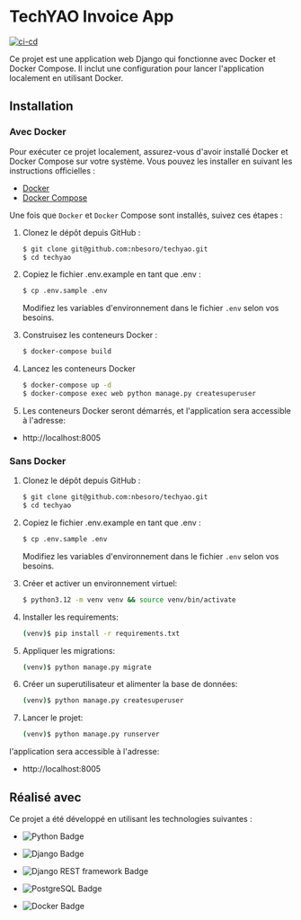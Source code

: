 # TechYAO Invoice App

[![ci-cd](https://github.com/nbesoro/techyao/actions/workflows/ci_cd.yml/badge.svg?branch=main)](https://github.com/nbesoro/techyao/actions/workflows/ci_cd.yml)

Ce projet est une application web Django qui fonctionne avec Docker et Docker Compose. Il inclut une configuration pour lancer l'application localement en utilisant Docker.

## Installation
### Avec Docker
Pour exécuter ce projet localement, assurez-vous d'avoir installé Docker et Docker Compose sur votre système. Vous pouvez les installer en suivant les instructions officielles :

-   [Docker](https://docs.docker.com/get-docker/)
-   [Docker Compose](https://docs.docker.com/compose/install/)

Une fois que `Docker` et `Docker` Compose sont installés, suivez ces étapes :

1. Clonez le dépôt depuis GitHub :

    ````bash
    $ git clone git@github.com:nbesoro/techyao.git
    $ cd techyao

    ````

2. Copiez le fichier .env.example en tant que .env :

    ```bash
    $ cp .env.sample .env
    ```

    Modifiez les variables d'environnement dans le fichier `.env` selon vos besoins.

3. Construisez les conteneurs Docker :

    ```bash
    $ docker-compose build
    ```

4. Lancez les conteneurs Docker

    ```bash
    $ docker-compose up -d
    $ docker-compose exec web python manage.py createsuperuser
    ```

5. Les conteneurs Docker seront démarrés, et l'application sera accessible à l'adresse:

- http://localhost:8005

### Sans Docker


1. Clonez le dépôt depuis GitHub :

    ````bash
    $ git clone git@github.com:nbesoro/techyao.git
    $ cd techyao
    ````

2. Copiez le fichier .env.example en tant que .env :

    ```bash
    $ cp .env.sample .env
    ```

    Modifiez les variables d'environnement dans le fichier `.env` selon vos besoins.


3. Créer et activer un environnement virtuel:

    ```sh
    $ python3.12 -m venv venv && source venv/bin/activate
    ```

4. Installer les requirements:

    ```sh
    (venv)$ pip install -r requirements.txt
    ```

5. Appliquer les migrations:

    ```sh
    (venv)$ python manage.py migrate
    ```

6. Créer un superutilisateur et alimenter la base de données:

    ```sh
    (venv)$ python manage.py createsuperuser
    ```
	
7. Lancer le projet:

    ```sh
    (venv)$ python manage.py runserver
    ```
    
l'application sera accessible à l'adresse:

- http://localhost:8005


## Réalisé avec

Ce projet a été développé en utilisant les technologies suivantes :

-   ![Python Badge](https://img.shields.io/badge/Python-3.12-blue?logo=python)
-   ![Django Badge](https://img.shields.io/badge/Django-5.1.1-green?logo=django)
-   ![Django REST framework Badge](https://img.shields.io/badge/Django%20REST%20framework-3.15.2-orange?logo=django)
-   ![PostgreSQL Badge](https://img.shields.io/badge/PostgreSQL-15-blue?logo=postgresql)

-   ![Docker Badge](https://img.shields.io/badge/Docker-20.10-blue?logo=docker)

